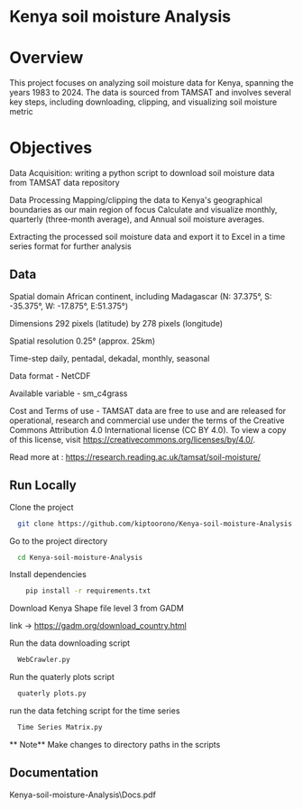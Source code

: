 
# Kenya soil moisture Analysis
# Overview
This project focuses on analyzing soil moisture data for Kenya, spanning the years 1983 to 2024. The data is sourced from TAMSAT and involves several key steps, including downloading, clipping, and visualizing soil moisture metric

# Objectives
Data Acquisition: writing a python script to download soil moisture data from TAMSAT data repository

Data Processing
Mapping/clipping the data to Kenya's geographical  boundaries as   our main region of focus
Calculate and visualize monthly, quarterly (three-month average), and Annual soil moisture averages.

Extracting the processed soil moisture data and export it to Excel in a time series format for further analysis
## Data 


Spatial domain	African continent, including Madagascar (N: 37.375°, S: -35.375°, W: -17.875°, E:51.375°)

Dimensions	292 pixels (latitude) by 278 pixels (longitude)

Spatial resolution	0.25° (approx. 25km)

Time-step	daily, pentadal, dekadal, monthly, seasonal

Data format	- 
NetCDF

Available variable -	sm_c4grass

Cost and Terms of use	- TAMSAT data are free to use and are released for operational, research and commercial use under the terms of the Creative Commons Attribution 4.0 International license (CC BY 4.0). To view a copy of this license, visit https://creativecommons.org/licenses/by/4.0/. 

Read more at : https://research.reading.ac.uk/tamsat/soil-moisture/

## Run Locally

Clone the project

```bash
  git clone https://github.com/kiptoorono/Kenya-soil-moisture-Analysis.git
```

Go to the project directory

```bash
  cd Kenya-soil-moisture-Analysis
```

Install dependencies

```bash
    pip install -r requirements.txt

```

Download Kenya Shape file level 3 from GADM

 link ->  https://gadm.org/download_country.html


Run the data downloading script

```bash
  WebCrawler.py
```


Run the quaterly plots script

```bash
  quaterly plots.py
```

run the data fetching script for the time series

```bash
  Time Series Matrix.py
```
** Note**
Make changes to directory paths in the scripts

## Documentation
Kenya-soil-moisture-Analysis\Docs.pdf
